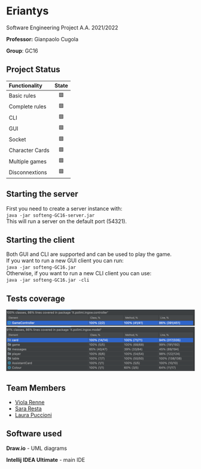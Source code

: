 # Eriantys

Software Engineering Project A.A. 2021/2022

**Professor:** Gianpaolo Cugola  

**Group**: GC16

## Project Status

| Functionality | State |
|:-----------------------|:------------------------------------:|
| Basic rules | 🟩 |
| Complete rules | 🟩 |
| CLI | 🟩 |
| GUI | 🟩 |
| Socket | 🟩 |
| Character Cards | 🟩 |
| Multiple games | 🟩|
| Disconnextions | 🟩|

## Starting the server

First you need to create a server instance with:  
`java -jar softeng-GC16-server.jar`  
This will run a server on the default port (54321).

## Starting the client
Both GUI and CLI are supported and can be used to play the game.  
If you want to run a new GUI client you can run:  
`java -jar softeng-GC16.jar`  
Otherwise, if you want to run a new CLI client you can use:  
`java -jar softeng-GC16.jar -cli`


## Tests coverage
<img src="https://github.com/viols-code/ing-sw-2022-renne-resta-puccioni/blob/thirdmodified/deliverables/Coverage/Controller.png"/>
<img src="https://github.com/viols-code/ing-sw-2022-renne-resta-puccioni/blob/thirdmodified/deliverables/Coverage/Model.png"/>

## Team Members
* [Viola Renne](https://github.com/viols-code)
* [Sara Resta](https://github.com/sararesta)
* [Laura Puccioni](https://github.com/LaP19)

## Software used
**Draw.io** - UML diagrams

**Intellij IDEA Ultimate** - main IDE
